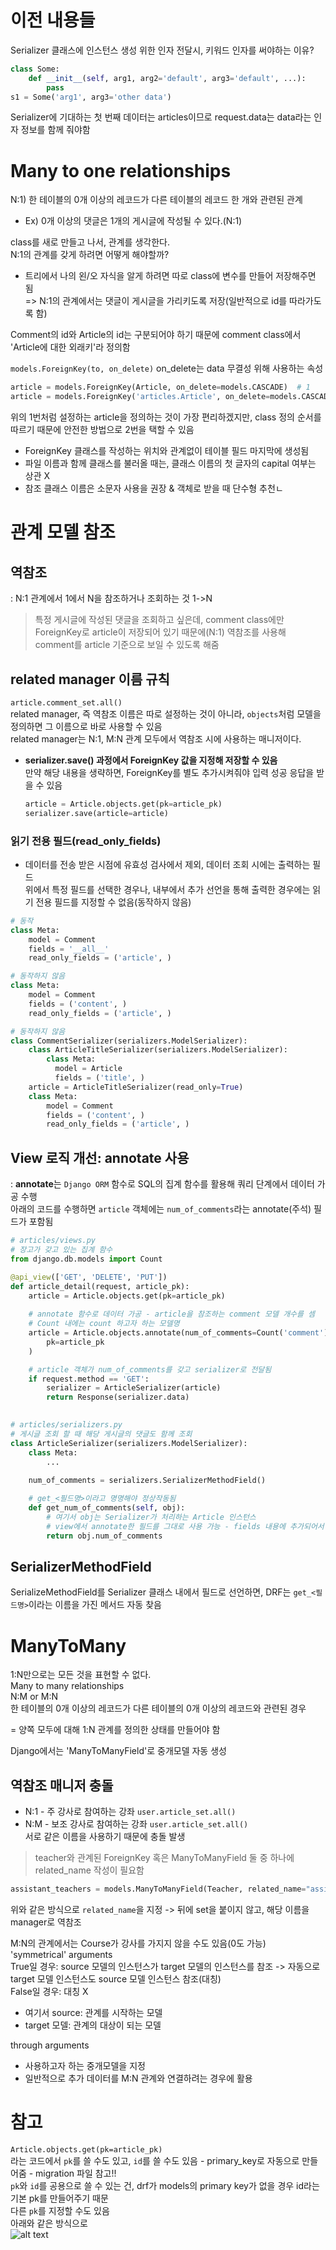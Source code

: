 # 이전 내용들
Serializer 클래스에 인스턴스 생성 위한 인자 전달시, 키워드 인자를 써야하는 이유?  
```python
class Some:
    def __init__(self, arg1, arg2='default', arg3='default', ...):
        pass
s1 = Some('arg1', arg3='other data')
```
Serializer에 기대하는 첫 번째 데이터는 articles이므로 request.data는 data라는 인자 정보를 함께 줘야함  

# Many to one relationships
N:1) 한 테이블의 0개 이상의 레코드가 다른 테이블의 레코드 한 개와 관련된 관계    
- Ex) 0개 이상의 댓글은 1개의 게시글에 작성될 수 있다.(N:1)  

class를 새로 만들고 나서, 관계를 생각한다.  
N:1의 관계를 갖게 하려면 어떻게 해야할까?   

* 트리에서 나의 왼/오 자식을 알게 하려면 따로 class에 변수를 만들어 저장해주면 됨  
=> N:1의 관계에서는 댓글이 게시글을 가리키도록 저장(일반적으로 id를 따라가도록 함)  

Comment의 id와 Article의 id는 구분되어야 하기 때문에 comment class에서 'Article에 대한 외래키'라 정의함  

`models.ForeignKey(to, on_delete)`
on_delete는 data 무결성 위해 사용하는 속성

```python
article = models.ForeignKey(Article, on_delete=models.CASCADE)  # 1
article = models.ForeignKey('articles.Article', on_delete=models.CASCADE) # 2
```
위의 1번처럼 설정하는 article을 정의하는 것이 가장 편리하겠지만, class 정의 순서를 따르기 때문에 안전한 방법으로 2번을 택할 수 있음  

* ForeignKey 클래스를 작성하는 위치와 관계없이 테이블 필드 마지막에 생성됨  
* 파일 이름과 함께 클래스를 불러올 때는, 클래스 이름의 첫 글자의 capital 여부는 상관 X  
* 참조 클래스 이름은 소문자 사용을 권장 & 객체로 받을 때 단수형 추천ㄴ

# 관계 모델 참조  
## 역참조  
: N:1 관계에서 1에서 N을 참조하거나 조회하는 것 1->N  
> 특정 게시글에 작성된 댓글을 조회하고 싶은데, comment class에만 ForeignKey로 article이 저장되어 있기 때문에(N:1) 역참조를 사용해 comment를 article 기준으로 보일 수 있도록 해줌   

## related manager 이름 규칙  
`article.comment_set.all()`  
related manager, 즉 역참조 이름은 따로 설정하는 것이 아니라, `objects`처럼 모델을 정의하면 그 이름으로 바로 사용할 수 있음  
related manager는 N:1, M:N 관계 모두에서 역참조 시에 사용하는 매니저이다.  

* **serializer.save() 과정에서 ForeignKey 값을 지정해 저장할 수 있음**  
  만약 해당 내용을 생략하면, ForeignKey를 별도 추가시켜줘야 입력 성공 응답을 받을 수 있음  
  ```python
  article = Article.objects.get(pk=article_pk)
  serializer.save(article=article)
  ```  

### 읽기 전용 필드(read_only_fields)  
* 데이터를 전송 받은 시점에 유효성 검사에서 제외, 데이터 조회 시에는 출력하는 필드  
위에서 특정 필드를 선택한 경우나, 내부에서 추가 선언을 통해 출력한 경우에는 읽기 전용 필드를 지정할 수 없음(동작하지 않음)  
```python
# 동작
class Meta:
    model = Comment
    fields = '__all__'
    read_only_fields = ('article', )
```
```python
# 동작하지 않음
class Meta:
    model = Comment
    fields = ('content', )
    read_only_fields = ('article', ) 
```
```python
# 동작하지 않음
class CommentSerializer(serializers.ModelSerializer):
    class ArticleTitleSerializer(serializers.ModelSerializer):
        class Meta:
          model = Article
          fields = ('title', )
    article = ArticleTitleSerializer(read_only=True)
    class Meta:
        model = Comment
        fields = ('content', )
        read_only_fields = ('article', ) 
```

## View 로직 개선: annotate 사용  
: **annotate**는 `Django ORM` 함수로 SQL의 집계 함수를 활용해 쿼리 단계에서 데이터 가공 수행  
아래의 코드를 수행하면 `article` 객체에는 `num_of_comments`라는 annotate(주석) 필드가 포함됨  
```python
# articles/views.py
# 장고가 갖고 있는 집계 함수
from django.db.models import Count

@api_view(['GET', 'DELETE', 'PUT'])
def article_detail(request, article_pk):
    article = Article.objects.get(pk=article_pk)
    
    # annotate 함수로 데이터 가공 - article을 참조하는 comment 모델 개수를 셈
    # Count 내에는 count 하고자 하는 모델명
    article = Article.objects.annotate(num_of_comments=Count('comment')).get(
        pk=article_pk
    )

    # article 객체가 num_of_comments를 갖고 serializer로 전달됨
    if request.method == 'GET':
        serializer = ArticleSerializer(article)
        return Response(serializer.data)
    
```

```python
# articles/serializers.py
# 게시글 조회 할 때 해당 게시글의 댓글도 함께 조회
class ArticleSerializer(serializers.ModelSerializer):
    class Meta:
        ...
    
    num_of_comments = serializers.SerializerMethodField()

    # get_<필드명>이라고 명명해야 정상작동됨
    def get_num_of_comments(self, obj):
        # 여기서 obj는 Serializer가 처리하는 Article 인스턴스
        # view에서 annotate한 필드를 그대로 사용 가능 - fields 내용에 추가되어서 나오는 것을 확인할 수 있음
        return obj.num_of_comments
```

## SerializerMethodField  
SerializeMethodField를 Serializer 클래스 내에서 필드로 선언하면, DRF는 `get_<필드명>`이라는 이름을 가진 메서드 자동 찾음  


# ManyToMany  
1:N만으로는 모든 것을 표현할 수 없다.  
Many to many relationships  
N:M or M:N  
한 테이블의 0개 이상의 레코드가 다른 테이블의 0개 이상의 레코드와 관련된 경우  

= 양쪽 모두에 대해 1:N 관계를 정의한 상태를 만들어야 함  

Django에서는 'ManyToManyField'로 중개모델 자동 생성  

## 역참조 매니저 충돌  
* N:1 - 주 강사로 참여하는 강좌 `user.article_set.all()`  
* N:M - 보조 강사로 참여하는 강좌 `user.article_set.all()`  
서로 같은 이름을 사용하기 때문에 충돌 발생  
> teacher와 관계된 ForeignKey 혹은 ManyToManyField 둘 중 하나에 related_name 작성이 필요함  

```python
assistant_teachers = models.ManyToManyField(Teacher, related_name="assistant_courses")
```
위와 같은 방식으로 `related_name`을 지정 -> 뒤에 set을 붙이지 않고, 해당 이름을 manager로 역참조  


M:N의 관계에서는 Course가 강사를 가지지 않을 수도 있음(0도 가능)  
'symmetrical' arguments  
True일 경우: source 모델의 인스턴스가 target 모델의 인스턴스를 참조 -> 자동으로 target 모델 인스턴스도 source 모델 인스턴스 참조(대칭)  
False일 경우: 대칭 X  
- 여기서 source: 관계를 시작하는 모델  
- target 모델: 관계의 대상이 되는 모델  

through arguments  
* 사용하고자 하는 중개모델을 지정  
* 일반적으로 추가 데이터를 M:N 관계와 연결하려는 경우에 활용  


# 참고  
`Article.objects.get(pk=article_pk)`  
라는 코드에서 `pk`를 쓸 수도 있고, `id`를 쓸 수도 있음 - primary_key로 자동으로 만들어줌 - migration 파일 참고!!  
`pk`와 `id`를 공용으로 쓸 수 있는 건, drf가 models의 primary key가 없을 경우 id라는 기본 pk를 만들어주기 때문  
다른 `pk`를 지정할 수도 있음  
아래와 같은 방식으로    
![alt text](image.png)  
